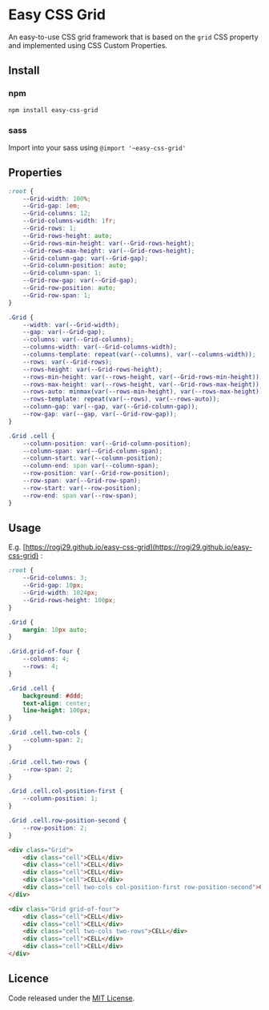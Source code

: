 # Easy CSS Grid
An easy-to-use CSS grid framework that is based on the `grid` CSS property and implemented using CSS Custom Properties.


## Install
### npm
`npm install easy-css-grid`  

### sass 
Import into your sass using `@import '~easy-css-grid'`


## Properties
```css
:root {
	--Grid-width: 100%;
	--Grid-gap: 1em;
	--Grid-columns: 12;
	--Grid-columns-width: 1fr;
	--Grid-rows: 1;
	--Grid-rows-height: auto;
	--Grid-rows-min-height: var(--Grid-rows-height);
	--Grid-rows-max-height: var(--Grid-rows-height);
	--Grid-column-gap: var(--Grid-gap);
	--Grid-column-position: auto;
	--Grid-column-span: 1;
	--Grid-row-gap: var(--Grid-gap);
	--Grid-row-position: auto;
	--Grid-row-span: 1;
}

.Grid {
	--width: var(--Grid-width);
	--gap: var(--Grid-gap);
	--columns: var(--Grid-columns);
	--columns-width: var(--Grid-columns-width);
	--columns-template: repeat(var(--columns), var(--columns-width));
	--rows: var(--Grid-rows);
	--rows-height: var(--Grid-rows-height);
	--rows-min-height: var(--rows-height, var(--Grid-rows-min-height));
	--rows-max-height: var(--rows-height, var(--Grid-rows-max-height));
	--rows-auto: minmax(var(--rows-min-height), var(--rows-max-height));
	--rows-template: repeat(var(--rows), var(--rows-auto));
	--column-gap: var(--gap, var(--Grid-column-gap));
	--row-gap: var(--gap, var(--Grid-row-gap));
}

.Grid .cell {
	--column-position: var(--Grid-column-position);
	--column-span: var(--Grid-column-span);
	--column-start: var(--column-position);
	--column-end: span var(--column-span);
	--row-position: var(--Grid-row-position);
	--row-span: var(--Grid-row-span);
	--row-start: var(--row-position);
	--row-end: span var(--row-span);
}
```


## Usage
E.g. [https://rogi29.github.io/easy-css-grid](https://rogi29.github.io/easy-css-grid) :

```css
:root {
	--Grid-columns: 3;
	--Grid-gap: 10px;
	--Grid-width: 1024px;
	--Grid-rows-height: 100px;
}

.Grid {
	margin: 10px auto;
}

.Grid.grid-of-four {
	--columns: 4;
	--rows: 4;
}

.Grid .cell {
	background: #ddd;
	text-align: center;
	line-height: 100px;
}

.Grid .cell.two-cols {
	--column-span: 2;
}

.Grid .cell.two-rows {
	--row-span: 2;
}

.Grid .cell.col-position-first {
	--column-position: 1;
}

.Grid .cell.row-position-second {
	--row-position: 2;
}
```
```html
<div class="Grid">
	<div class="cell">CELL</div>
	<div class="cell">CELL</div>
	<div class="cell">CELL</div>
	<div class="cell">CELL</div>
	<div class="cell two-cols col-position-first row-position-second">CELL</div>
</div>

<div class="Grid grid-of-four">
	<div class="cell">CELL</div>
	<div class="cell">CELL</div>
	<div class="cell two-cols two-rows">CELL</div>
	<div class="cell">CELL</div>
	<div class="cell">CELL</div>
</div>
```

## Licence
Code released under the [MIT License](LICENSE).